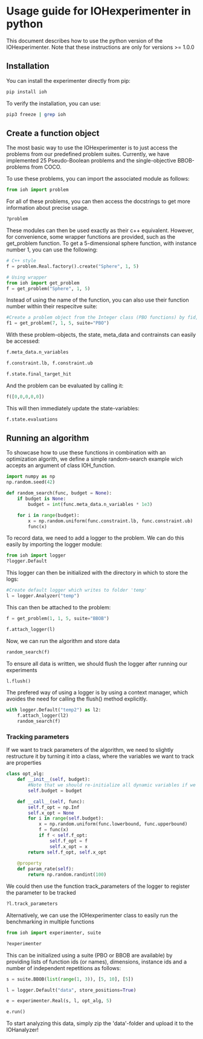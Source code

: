 
# Usage guide for IOHexperimenter in python

This document describes how to use the python version of the IOHexperimenter.
Note that these instructions are only for versions >= 1.0.0

## Installation

You can install the experimenter directly from pip:

```bash
pip install ioh
```

To verify the installation, you can use:

```bash
pip3 freeze | grep ioh
```

## Create a function object

The most basic way to use the IOHexperimenter is to just access the problems from our predefined problem suites. Currently, we have implemented 25 Pseudo-Boolean problems and the single-objective BBOB-problems from COCO.

To use these problems, you can import the associated module as follows:

```python
from ioh import problem
```

For all of these problems, you can then access the docstrings to get more information about precise usage. 
```python
?problem
```

These modules can then be used exactly as their c++ equivalent. However, for convenience, some wrapper functions are provided, such as the get_problem function.
To get a 5-dimensional sphere function, with instance number 1, you can use the following:

```python
# C++ style
f = problem.Real.factory().create("Sphere", 1, 5)

# Using wrapper
from ioh import get_problem
f = get_problem("Sphere", 1, 5)
```
Instead of using the name of the function, you can also use their function number within their respecitve suite:

```python
#Create a problem object from the Integer class (PBO functions) by fid, iid, dim
f1 = get_problem(7, 1, 5, suite="PBO")
```
With these problem-objects, the state, meta_data and contrainsts can easily be accessed:

```python
f.meta_data.n_variables
```

```python
f.constraint.lb, f.constraint.ub
```

```python
f.state.final_target_hit
```

And the problem can be evaluated by calling it:

```python
f([0,0,0,0,0])
```

This will then immediately update the state-variables:

```python
f.state.evaluations
```

## Running an algorithm

To showcase how to use these functions in combination with an optimization algorith, we define a simple random-search example wich accepts an argument of class IOH_function.


```python
import numpy as np
np.random.seed(42)
```

```python
def random_search(func, budget = None):
    if budget is None:
        budget = int(func.meta_data.n_variables * 1e3)

    for i in range(budget):
        x = np.random.uniform(func.constraint.lb, func.constraint.ub)
        func(x)
```

To record data, we need to add a logger to the problem. We can do this easily by importing the logger module:

```python
from ioh import logger
?logger.Default
```

This logger can then be initialized with the directory in which to store the logs:

```python
#Create default logger which writes to folder 'temp'
l = logger.Analyzer("temp")
```
This can then be attached to the problem:

```python
f = get_problem(1, 1, 5, suite="BBOB")
```

```python
f.attach_logger(l)
```

Now, we can run the algorithm and store data


```python
random_search(f)
```

To ensure all data is written, we should flush the logger after running our experiments


```python
l.flush()
```

The prefered way of using a logger is by using a context manager, which avoides the need
for calling the flush() method explicitly.
```python
with logger.Default("temp2") as l2:
    f.attach_logger(l2)
    random_search(f)
```

### Tracking parameters

If we want to track parameters of the algorithm, we need to slightly restructure it by turning it into a class, where the variables we want to track are properties

```python
class opt_alg:
    def __init__(self, budget):
        #Note that we should re-initialize all dynamic variables if we want to run the same algorithm multiple times
        self.budget = budget

    def __call__(self, func):
        self.f_opt = np.Inf
        self.x_opt = None
        for i in range(self.budget):
            x = np.random.uniform(func.lowerbound, func.upperbound)
            f = func(x)
            if f < self.f_opt:
                self.f_opt = f
                self.x_opt = x
        return self.f_opt, self.x_opt
    
    @property
    def param_rate(self):
        return np.random.randint(100)
```

We could then use the function track_parameters of the logger to register the parameter to be tracked


```python
?l.track_parameters
```

Alternatively, we can use the IOHexperimenter class to easily run the benchmarking in multiple functions

```python
from ioh import experimenter, suite
```


```python
?experimenter
```

This can be initialized using a suite (PBO or BBOB are available) by providing lists of function ids (or names), dimensions, instance ids and a number of independent repetitions as follows:


```python
s = suite.BBOB(list(range(1, 3)), [5, 10], [5])
```


```python
l = logger.Default("data", store_positions=True)

e = experimenter.Real(s, l, opt_alg, 5)
```


```python
e.run()
```
To start analyzing this data, simply zip the 'data'-folder and upload it to the IOHanalyzer!


